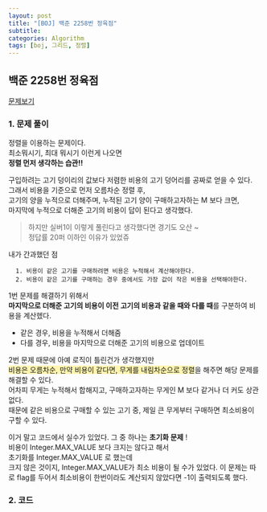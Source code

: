 ```yaml
---
layout: post
title: "[BOJ] 백준 2258번 정육점"
subtitle:
categories: Algorithm
tags: [boj, 그리드, 정렬]
---
```


## 백준 2258번 정육점

[문제보기](https://www.acmicpc.net/problem/2258)

### 1. 문제 풀이

정렬을 이용하는 문제이다.  
최소뭐시기, 최대 뭐시기 이런게 나오면  
**정렬 먼저 생각하는 습관!!**

구입하려는 고기 덩이리의 값보다 저렴한 비용의 고기 덩어리를 공짜로 얻을 수 있다.  
그래서 비용을 기준으로 먼저 오름차순 정렬 후,  
고기의 양을 누적으로 더해주며, 누적된 고기 양이 구매하고자하는 M 보다 크면,  
마지막에 누적으로 더해준 고기의 비용이 답이 된다고 생각했다.

> 하지만 실버1이 이렇게 풀린다고 생각했다면 경기도 오산 ~  
>  정답률 20퍼 이하인 이유가 있었쥬

내가 간과했던 점

```
  1. 비용이 같은 고기를 구매하려면 비용은 누적해서 계산해야한다.
  2. 비용이 같은 고기를 구매하는 경우 중에서도 가장 값이 작은 비용을 선택해야한다.
```

1번 문제를 해결하기 위해서  
 **마지막으로 더해준 고기의 비용이 이전 고기의 비용과 같을 때와 다를 때**를 구분하여 비용을 계산헸다.

- 같은 경우, 비용을 누적해서 더해줌
- 다를 경우, 비용을 마지막으로 더해준 고기의 비용으로 업데이트

2번 문제 때문에 아예 로직이 틀린건가 생각했지만  
 <span style='background-color:#fff5b1'>비용은 오름차순, 만약 비용이 같다면, 무게를 내림차순으로 정렬</span>을 해주면 해당 문제를 해결할 수 있다.  
 어차피 무게는 누적해서 합해지고, 구매하고자하는 무게인 M 보다 같거나 더 커도 상관없다.  
 때문에 같은 비용으로 구매할 수 있는 고기 중, 제일 큰 무게부터 구매하면 최소비용이 구할 수 있다.

이거 말고 코드에서 실수가 있었다. 그 중 하나는 **초기화 문제** !  
비용이 Integer.MAX_VALUE 보다 크지는 않다고 해서  
초기화를 Integer.MAX_VALUE 로 했는데  
크지 않은 것이지, Integer.MAX_VALUE가 최소 비용이 될 수가 있었다.
이 문제는 따로 flag를 두어서 최소비용이 한번이라도 계산되지 않았다면 -1이 출력되도록 했다.

### 2. 코드

<script src="https://gist.github.com/yeonui-0626/4257609c7ada83e103c7928209bdb9b5.js"></script>
